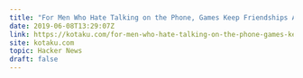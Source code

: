 ```yaml
---
title: "For Men Who Hate Talking on the Phone, Games Keep Friendships Alive"
date: 2019-06-08T13:29:07Z
link: https://kotaku.com/for-men-who-hate-talking-on-the-phone-games-keep-frien-1835277944?utm_medium=RSS&utm_source=hune
site: kotaku.com
topic: Hacker News
draft: false
---
```

